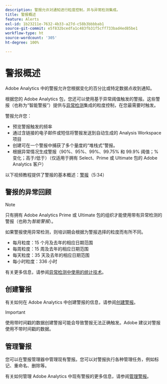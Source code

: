 ```yaml
---
description: 警报允许对通知进行粒度控制，并与异常检测集成。
title: 警报概述
feature: Alerts
exl-id: 1b23211e-7632-4b33-a27d-c58b3bbbbab1
source-git-commit: e5f832bcedfa1c483fb31f5cff733bad4ed85be1
workflow-type: ht
source-wordcount: '305'
ht-degree: 100%

---
```


# 警报概述

Adobe Analytics 中的警报允许您根据变化的百分比或特定数据点收到通知。

根据您的 Adobe Analytics 包，您还可以使用基于异常阈值触发的警报。这些警报（也称为“智能警报”）提供与[异常检测](/help/analyze/analysis-workspace/c-anomaly-detection/anomaly-detection.md)集成的粒度控制，在您最需要时触发。

警报允许您：

* 预览警报触发的频率
* 通过含链接的电子邮件或短信将警报发送到自动生成的 Analysis Workspace 项目
* 创建可在一个警报中捕获了多个量度的“堆栈式”警报。
* 根据异常情况生成警报（90%、95%、99%、99.75% 和 99.9% 阈值；% 变化；高于/低于）（仅适用于拥有 Select、Prime 或 Ultimate 包的 Adobe Analytics 客户）

以下视频教程提供了警报的基本概述：[警报](https://experienceleague.adobe.com/docs/analytics-learn/tutorials/data-science/intelligent-alerts.html?lang=zh-hans)（5:34）

## 警报的异常回顾

>[!NOTE]
>
>只有拥有 Adobe Analytics Prime 或 Ultimate 包的组织才能使用带有异常检测的警报（也称为&#x200B;_智能警报_）。

如果警报使用异常检测，则培训期会根据为警报选择的粒度而有所不同。

* 每月粒度：15 个月及去年的相应日期范围
* 每周粒度：15 周及去年的相应日期范围
* 每天粒度：35 天及去年的相应日期范围
* 每小时粒度：336 小时

有关更多信息，请参阅[异常检测中使用的统计技术](/help/analyze/analysis-workspace/c-anomaly-detection/statistics-anomaly-detection.md)。

## 创建警报

有关如何在 Adobe Analytics 中创建警报的信息，请参阅[创建警报](/help/components/c-alerts/alert-builder.md)。

>[!IMPORTANT]
>
>使用带时间戳的数据创建警报可能会导致警报无法正确触发。Adobe 建议对警报使用不带时间戳的数据。

## 管理警报

您可以在警报管理器中管理现有警报。您可以对警报执行各种管理任务，例如标记、重命名、删除等。

有关如何管理 Adobe Analytics 中现有警报的更多信息，请参阅[管理警报](/help/components/c-alerts/alert-manager.md)。
